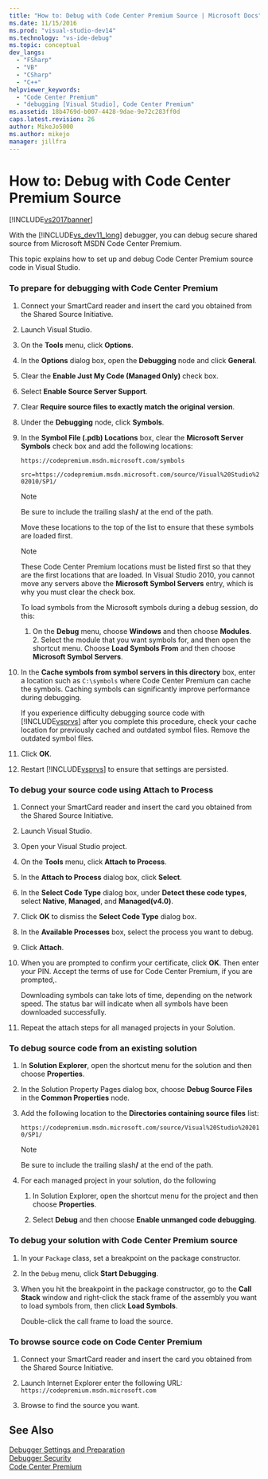 ```yaml
---
title: "How to: Debug with Code Center Premium Source | Microsoft Docs"
ms.date: 11/15/2016
ms.prod: "visual-studio-dev14"
ms.technology: "vs-ide-debug"
ms.topic: conceptual
dev_langs: 
  - "FSharp"
  - "VB"
  - "CSharp"
  - "C++"
helpviewer_keywords: 
  - "Code Center Premium"
  - "debugging [Visual Studio], Code Center Premium"
ms.assetid: 18b4769d-b007-4428-9dae-9e72c283ff0d
caps.latest.revision: 26
author: MikeJo5000
ms.author: mikejo
manager: jillfra
---
```

# How to: Debug with Code Center Premium Source
[!INCLUDE[vs2017banner](../includes/vs2017banner.md)]

With the [!INCLUDE[vs_dev11_long](../includes/vs-dev11-long-md.md)] debugger, you can debug secure shared source from Microsoft MSDN Code Center Premium.  
  
 This topic explains how to set up and debug Code Center Premium source code in Visual Studio.  
  
### To prepare for debugging with Code Center Premium  
  
1. Connect your SmartCard reader and insert the card you obtained from the Shared Source Initiative.  
  
2. Launch Visual Studio.  
  
3. On the **Tools** menu, click **Options**.  
  
4. In the **Options** dialog box, open the **Debugging** node and click **General**.  
  
5. Clear the **Enable Just My Code (Managed Only)** check box.  
  
6. Select **Enable Source Server Support**.  
  
7. Clear **Require source files to exactly match the original version**.  
  
8. Under the **Debugging** node, click **Symbols**.  
  
9. In the **Symbol File (.pdb) Locations** box, clear the **Microsoft Server Symbols** check box and add the following locations:  
  
     `https://codepremium.msdn.microsoft.com/symbols`  
  
     `src=https://codepremium.msdn.microsoft.com/source/Visual%20Studio%202010/SP1/`  
  
   > [!NOTE]
   >  Be sure to include the trailing slash<strong>/</strong> at the end of the path.  
  
     Move these locations to the top of the list to ensure that these symbols are loaded first.  
  
   > [!NOTE]
   >  These Code Center Premium locations must be listed first so that they are the first locations that are loaded. In Visual Studio 2010, you cannot move any servers above the **Microsoft Symbol Servers** entry, which is why you must clear the check box.  
   > 
   >  To load symbols from the Microsoft symbols during a debug session, do this:  
   > 
   > 1. On the **Debug** menu, choose **Windows** and then choose **Modules**.  
   >    2.  Select the module that you want symbols for, and then open the shortcut menu. Choose **Load Symbols From** and then choose **Microsoft Symbol Servers**.  
  
10. In the **Cache symbols from symbol servers in this directory** box, enter a location such as `C:\symbols` where Code Center Premium can cache the symbols. Caching symbols can significantly improve performance during debugging.  
  
     If you experience difficulty debugging source code with [!INCLUDE[vsprvs](../includes/vsprvs-md.md)] after you complete this procedure, check your cache location for previously cached and outdated symbol files. Remove the outdated symbol files.  
  
11. Click **OK**.  
  
12. Restart [!INCLUDE[vsprvs](../includes/vsprvs-md.md)] to ensure that settings are persisted.  
  
### To debug your source code using Attach to Process  
  
1. Connect your SmartCard reader and insert the card you obtained from the Shared Source Initiative.  
  
2. Launch Visual Studio.  
  
3. Open your Visual Studio project.  
  
4. On the **Tools** menu, click **Attach to Process**.  
  
5. In the **Attach to Process** dialog box, click **Select**.  
  
6. In the **Select Code Type** dialog box, under **Detect these code types**, select **Native**, **Managed**, and **Managed(v4.0)**.  
  
7. Click **OK** to dismiss the **Select Code Type** dialog box.  
  
8. In the **Available Processes** box, select the process you want to debug.  
  
9. Click **Attach**.  
  
10. When you are prompted to confirm your certificate, click **OK**. Then enter your PIN. Accept the terms of use for Code Center Premium, if you are prompted,.  
  
     Downloading symbols can take lots of time, depending on the network speed. The status bar will indicate when all symbols have been downloaded successfully.  
  
11. Repeat the attach steps for all managed projects in your Solution.  
  
### To debug source code from an existing solution  
  
1. In **Solution Explorer**, open the shortcut menu for the solution and then choose **Properties**.  
  
2. In the Solution Property Pages dialog box, choose **Debug Source Files** in the **Common Properties** node.  
  
3. Add the following location to the **Directories containing source files** list:  
  
    `https://codepremium.msdn.microsoft.com/source/Visual%20Studio%202010/SP1/`  
  
   > [!NOTE]
   >  Be sure to include the trailing slash<strong>/</strong> at the end of the path.  
  
4. For each managed project in your solution, do the following  
  
   1. In Solution Explorer, open the shortcut menu for the project and then choose **Properties**.  
  
   2. Select **Debug** and then choose **Enable unmanged code debugging**.  
  
### To debug your solution with Code Center Premium source  
  
1. In your `Package` class, set a breakpoint on the package constructor.  
  
2. In the `Debug` menu, click **Start Debugging**.  
  
3. When you hit the breakpoint in the package constructor, go to the **Call Stack** window and right-click the stack frame of the assembly you want to load symbols from, then click **Load Symbols**.  
  
     Double-click the call frame to load the source.  
  
### To browse source code on Code Center Premium  
  
1. Connect your SmartCard reader and insert the card you obtained from the Shared Source Initiative.  
  
2. Launch Internet Explorer enter the following URL: `https://codepremium.msdn.microsoft.com`  
  
3. Browse to find the source you want.  
  
## See Also  
 [Debugger Settings and Preparation](../debugger/debugger-settings-and-preparation.md)   
 [Debugger Security](../debugger/debugger-security.md)   
 [Code Center Premium](https://www.microsoft.com/en-us/sharedsource/code-center-premium.aspx)
